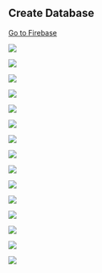 ## Create Database

 [Go to Firebase](https://console.firebase.google.com/u/0/)
 
![](./../resources/../../resources/react-img/10.png)

![](./../resources/../../resources/react-img/11.png)

![](./../resources/../../resources/react-img/12.png)

![](./../resources/../../resources/react-img/13.png)

![](./../resources/../../resources/react-img/144.png)

![](./../resources/../../resources/react-img/15.png)

![](./../resources/../../resources/react-img/16.png)

![](./../resources/../../resources/react-img/17.png)

![](./../resources/../../resources/react-img/18.png)

![](./../resources/../../resources/react-img/19.png)

![](./../resources/../../resources/react-img/20.png)

![](./../resources/../../resources/react-img/21.png)

![](./../resources/../../resources/react-img/22.png)

![](./../resources/../../resources/react-img/23.png)

![](./../resources/../../resources/react-img/24.png)
